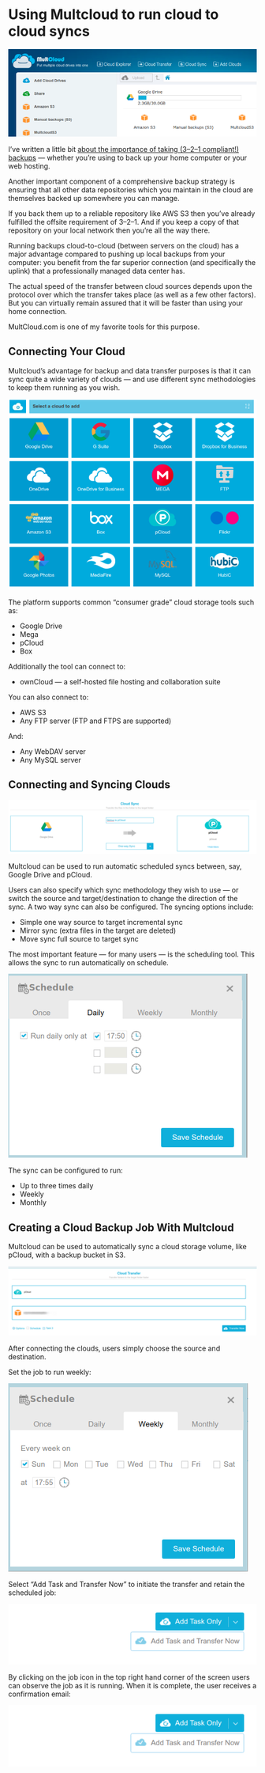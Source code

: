 # Using Multcloud to run cloud to cloud syncs

![](/images/mc1.png)

I’ve written a little bit [about the importance of taking (3–2–1 compliant!) backups](https://linuxhint.com/ubuntu_backups_321/) — whether you’re using to back up your home computer or your web hosting.

Another important component of a comprehensive backup strategy is ensuring that all other data repositories which you maintain in the cloud are themselves backed up somewhere you can manage.

If you back them up to a reliable repository like AWS S3 then you’ve already fulfilled the offsite requirement of 3–2–1. And if you keep a copy of that repository on your local network then you’re all the way there.

Running backups cloud-to-cloud (between servers on the cloud) has a major advantage compared to pushing up local backups from your computer: you benefit from the far superior connection (and specifically the uplink) that a professionally managed data center has.

The actual speed of the transfer between cloud sources depends upon the protocol over which the transfer takes place (as well as a few other factors). But you can virtually remain assured that it will be faster than using your home connection.

MultCloud.com is one of my favorite tools for this purpose.

## Connecting Your Cloud

Multcloud’s advantage for backup and data transfer purposes is that it can sync quite a wide variety of clouds — and use different sync methodologies to keep them running as you wish.

![](/images/mc2.png)

The platform supports common “consumer grade” cloud storage tools such as:

- Google Drive
- Mega
- pCloud
- Box

Additionally the tool can connect to:

- ownCloud — a self-hosted file hosting and collaboration suite

You can also connect to:

- AWS S3
- Any FTP server (FTP and FTPS are supported)

And:

- Any WebDAV server
- Any MySQL server

## Connecting and Syncing Clouds

![](/images/mc3.png)

Multcloud can be used to run automatic scheduled syncs between, say, Google Drive and pCloud.

Users can also specify which sync methodology they wish to use — or switch the source and target/destination to change the direction of the sync. A two way sync can also be configured.
The syncing options include:

- Simple one way source to target incremental sync
- Mirror sync (extra files in the target are deleted)
- Move sync full source to target sync

The most important feature — for many users — is the scheduling tool. This allows the sync to run automatically on schedule.

![](/images/mc4.png)

The sync can be configured to run:

- Up to three times daily
- Weekly
- Monthly

## Creating a Cloud Backup Job With Multcloud

Multcloud can be used to automatically sync a cloud storage volume, like pCloud, with a backup bucket in S3.

![](/images/mc5.png)

After connecting the clouds, users simply choose the source and destination.

Set the job to run weekly:

![](/images/mc6.png)

Select “Add Task and Transfer Now” to initiate the transfer and retain the scheduled job:

![](/images/mc7.png)

By clicking on the job icon in the top right hand corner of the screen users can observe the job as it is running. When it is complete, the user receives a confirmation email:

![](/images/mc7.png)



```
